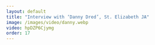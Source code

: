 ```yaml
---
layout: default
title: "Interview with ‘Danny Dred’, St. Elizabeth JA"
image: /images/video/danny.webp
video: hpDZP6Cjymg
order: 17
---
```

